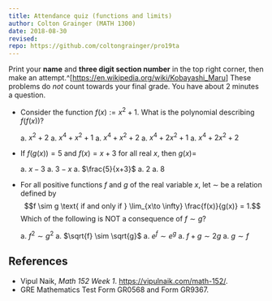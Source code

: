 ```yaml
---
title: Attendance quiz (functions and limits)
author: Colton Grainger (MATH 1300)
date: 2018-08-30
revised:
repo: https://github.com/coltongrainger/pro19ta
---
```


Print your **name** and **three digit section number** in the top right corner, then make an attempt.^[<https://en.wikipedia.org/wiki/Kobayashi_Maru>] These problems do *not* count towards your final grade. You have about $2$ minutes a question.

- Consider the function $f(x) := x^2 + 1$. What is the polynomial describing $f(f(x))$?

  a. $x^2 + 2$
  a. $x^4 + x^2 + 1$
  a. $x^4 + x^2 + 2$
  a. $x^4 + 2x^2 + 1$
  a. $x^4 + 2x^2 + 2$

- If $f(g(x)) = 5$ and $f(x) = x+3$ for all real $x$, then $g(x) =$

  a. $x-3$
  a. $3-x$
  a. $\frac{5}{x+3}$
  a. $2$
  a. $8$

- For all positive functions $f$ and $g$ of the real variable $x$, let $\sim$ be a relation defined by $$f \sim g \text{ if and only if } \lim_{x\to \infty} \frac{f(x)}{g(x)} = 1.$$ 
  Which of the following is NOT a consequence of $f \sim g$?

  a. $f^2 \sim g^2$
  a. $\sqrt{f} \sim \sqrt{g}$
  a. $e^f \sim e^g$
  a. $f + g \sim 2g$
  a. $g \sim f$

## References

- Vipul Naik, *Math 152 Week 1*. <https://vipulnaik.com/math-152/>.
- GRE Mathematics Test Form GR0568 and Form GR9367.
